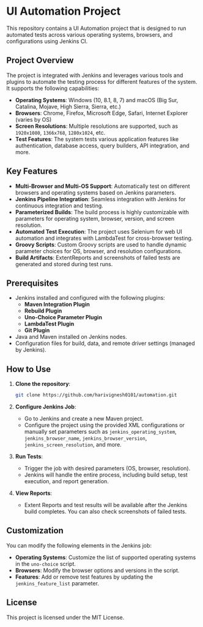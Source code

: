 # UI Automation Project

This repository contains a UI Automation project that is designed to run automated tests across various operating systems, browsers, and configurations using Jenkins CI.

## Project Overview

The project is integrated with Jenkins and leverages various tools and plugins to automate the testing process for different features of the system. It supports the following capabilities:

- **Operating Systems**: Windows (10, 8.1, 8, 7) and macOS (Big Sur, Catalina, Mojave, High Sierra, Sierra, etc.)
- **Browsers**: Chrome, Firefox, Microsoft Edge, Safari, Internet Explorer (varies by OS)
- **Screen Resolutions**: Multiple resolutions are supported, such as `1920x1080`, `1366x768`, `1280x1024`, etc.
- **Test Features**: The system tests various application features like authentication, database access, query builders, API integration, and more.

## Key Features

- **Multi-Browser and Multi-OS Support**: Automatically test on different browsers and operating systems based on Jenkins parameters.
- **Jenkins Pipeline Integration**: Seamless integration with Jenkins for continuous integration and testing.
- **Parameterized Builds**: The build process is highly customizable with parameters for operating system, browser, version, and screen resolution.
- **Automated Test Execution**: The project uses Selenium for web UI automation and integrates with LambdaTest for cross-browser testing.
- **Groovy Scripts**: Custom Groovy scripts are used to handle dynamic parameter choices for OS, browser, and resolution configurations.
- **Build Artifacts**: ExtentReports and screenshots of failed tests are generated and stored during test runs.

## Prerequisites

- Jenkins installed and configured with the following plugins:
    - **Maven Integration Plugin**
    - **Rebuild Plugin**
    - **Uno-Choice Parameter Plugin**
    - **LambdaTest Plugin**
    - **Git Plugin**
- Java and Maven installed on Jenkins nodes.
- Configuration files for build, data, and remote driver settings (managed by Jenkins).

## How to Use

1. **Clone the repository**:
    ```bash
    git clone https://github.com/harivignesh0101/automation.git
    ```

2. **Configure Jenkins Job**:
    - Go to Jenkins and create a new Maven project.
    - Configure the project using the provided XML configurations or manually set parameters such as `jenkins_operating_system`, `jenkins_browser_name`, `jenkins_browser_version`, `jenkins_screen_resolution`, and more.

3. **Run Tests**:
    - Trigger the job with desired parameters (OS, browser, resolution).
    - Jenkins will handle the entire process, including build setup, test execution, and report generation.

4. **View Reports**:
    - Extent Reports and test results will be available after the Jenkins build completes. You can also check screenshots of failed tests.

## Customization

You can modify the following elements in the Jenkins job:

- **Operating Systems**: Customize the list of supported operating systems in the `uno-choice` script.
- **Browsers**: Modify the browser options and versions in the script.
- **Features**: Add or remove test features by updating the `jenkins_feature_list` parameter.

## License

This project is licensed under the MIT License.
